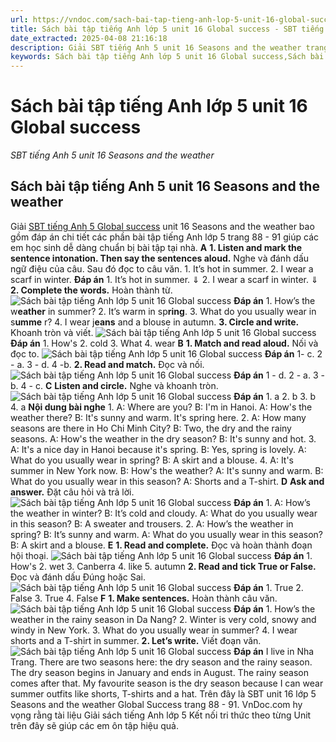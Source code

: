 ```yaml
---
url: https://vndoc.com/sach-bai-tap-tieng-anh-lop-5-unit-16-global-success-339550
title: Sách bài tập tiếng Anh lớp 5 unit 16 Global success - SBT tiếng Anh 5 unit 16 Seasons and the weather - VnDoc.com
date_extracted: 2025-04-08 21:16:18
description: Giải SBT tiếng Anh 5 unit 16 Seasons and the weather trang 88 91 bao gồm đáp án các phần bài tập tiếng Anh lớp 5 unit 16 giúp các em chuẩn bị bài tập hiệu quả.
keywords: Sách bài tập tiếng Anh lớp 5 unit 16 Global success,Sách bài tập tiếng Anh 5 unit 16 Global success,Sách bài tập tiếng Anh lớp 5 unit 16 Seasons and the weather,Sách bài tập tiếng Anh 5 unit 16 Seasons and the weather,SBT tiếng Anh 5 unit 16 Seasons and the weather trang 88 91,sách bài tập tiếng anh lớp 5 unit 16 trang 88 91,sách bài tập tiếng anh lớp 5 global success unit 16,sách bài tập tiếng anh 5 global success unit 16
---
```


# Sách bài tập tiếng Anh lớp 5 unit 16 Global success
 _SBT tiếng Anh 5 unit 16 Seasons and the weather_
## Sách bài tập tiếng Anh 5 unit 16 Seasons and the weather
Giải [SBT tiếng Anh 5 Global success](<https://vndoc.com/sach-bai-tap-tieng-anh-lop-5-global-success>) unit 16 Seasons and the weather bao gồm đáp án chi tiết các phần bài tập tiếng Anh lớp 5 trang 88 - 91 giúp các em học sinh dễ dàng chuẩn bị bài tập tại nhà.
**A**
**1\. Listen and mark the sentence intonation. Then say the sentences aloud.** Nghe và đánh dấu ngữ điệu của câu. Sau đó đọc to câu văn.
1\. It’s hot in summer.
2\. I wear a scarf in winter.
**Đáp án**
1\. It’s hot in summer. ⇓
2\. I wear a scarf in winter. ⇓
**2\. Complete the words.** Hoàn thành từ.
![Sách bài tập tiếng Anh lớp 5 unit 16 Global success](https://i.vdoc.vn/data/image/2025/03/27/sach-bai-tap-tieng-anh-lop-5-unit-16-global-success-1.png)
**Đáp án**
1\. How’s the w**eather** in summer?
2\. It’s warm in sp**ring**.
3\. What do you usually wear in s**umme** r?
4\. I wear j**eans** and a blouse in autumn.
**3\. Circle and write.** Khoanh tròn và viết.
![Sách bài tập tiếng Anh lớp 5 unit 16 Global success](https://i.vdoc.vn/data/image/2025/03/27/sach-bai-tap-tieng-anh-lop-5-unit-16-global-success-2.png)
**Đáp án**
1\. How's
2\. cold
3\. What
4\. wear
**B**
**1\. Match and read aloud.** Nối và đọc to.
![Sách bài tập tiếng Anh lớp 5 unit 16 Global success](https://i.vdoc.vn/data/image/2025/03/27/sach-bai-tap-tieng-anh-lop-5-unit-16-global-success-3.png)
**Đáp án**
1- c.
2 - a.
3 - d.
4 -b.
**2\. Read and match.** Đọc và nối.
![Sách bài tập tiếng Anh lớp 5 unit 16 Global success](https://i.vdoc.vn/data/image/2025/03/27/sach-bai-tap-tieng-anh-lop-5-unit-16-global-success-4.png)
**Đáp án**
1 - d.
2 - a.
3 - b.
4 - c.
**C**
**Listen and circle.** Nghe và khoanh tròn.
![Sách bài tập tiếng Anh lớp 5 unit 16 Global success](https://i.vdoc.vn/data/image/2025/03/27/sach-bai-tap-tieng-anh-lop-5-unit-16-global-success-5.png)
**Đáp án**
1\. a
2\. b
3\. b
4\. a
**Nội dung bài nghe**
1\. A: Where are you?
B: I'm in Hanoi.
A: How's the weather there?
B: It's sunny and warm. It's spring here.
2\. A: How many seasons are there in Ho Chi Minh City?
B: Two, the dry and the rainy seasons.
A: How's the weather in the dry season?
B: It's sunny and hot.
3\. A: It's a nice day in Hanoi because it's spring.
B: Yes, spring is lovely.
A: What do you usually wear in spring?
B: A skirt and a blouse.
4\. A: It's summer in New York now.
B: How's the weather?
A: It's sunny and warm.
B: What do you usually wear in this season?
A: Shorts and a T-shirt.
**D**
**Ask and answer.** Đặt câu hỏi và trả lời.
![Sách bài tập tiếng Anh lớp 5 unit 16 Global success](https://i.vdoc.vn/data/image/2025/03/27/sach-bai-tap-tieng-anh-lop-5-unit-16-global-success-6.png)
**Đáp án**
1\. A: How’s the weather in winter?
B: It’s cold and cloudy.
A: What do you usually wear in this season?
B: A sweater and trousers.
2\. A: How’s the weather in spring?
B: It’s sunny and warm.
A: What do you usually wear in this season?
B: A skirt and a blouse.
**E**
**1\. Read and complete.** Đọc và hoàn thành đoạn hội thoại.
![Sách bài tập tiếng Anh lớp 5 unit 16 Global success](https://i.vdoc.vn/data/image/2025/03/27/sach-bai-tap-tieng-anh-lop-5-unit-16-global-success-7.png)
**Đáp án**
1\. How's
2\. wet
3\. Canberra
4\. like
5\. autumn
**2\. Read and tick True or False.** Đọc và đánh dấu Đúng hoặc Sai.
![Sách bài tập tiếng Anh lớp 5 unit 16 Global success](https://i.vdoc.vn/data/image/2025/03/27/sach-bai-tap-tieng-anh-lop-5-unit-16-global-success-8.png)
**Đáp án**
1\. True
2\. False
3\. True
4\. False
**F**
**1\. Make sentences.** Hoàn thành câu văn.
![Sách bài tập tiếng Anh lớp 5 unit 16 Global success](https://i.vdoc.vn/data/image/2025/03/27/sach-bai-tap-tieng-anh-lop-5-unit-16-global-success-9.png)
**Đáp án**
1\. How’s the weather in the rainy season in Da Nang?
2\. Winter is very cold, snowy and windy in New York.
3\. What do you usually wear in summer?
4\. I wear shorts and a T-shirt in summer.
**2\. Let’s write.** Viết đoạn văn.
![Sách bài tập tiếng Anh lớp 5 unit 16 Global success](https://i.vdoc.vn/data/image/2025/03/27/sach-bai-tap-tieng-anh-lop-5-unit-16-global-success-10.png)
**Đáp án**
I live in Nha Trang. There are two seasons here: the dry season and the rainy season. The dry season begins in January and ends in August. The rainy season comes after that. My favourite season is the dry season because I can wear summer outfits like shorts, T-shirts and a hat.
Trên đây là SBT unit 16 lớp 5 Seasons and the weather Global Success trang 88 - 91. VnDoc.com hy vọng rằng tài liệu Giải  sách tiếng Anh lớp 5 Kết nối tri thức theo từng Unit trên đây sẽ giúp các em ôn tập hiệu quả.
